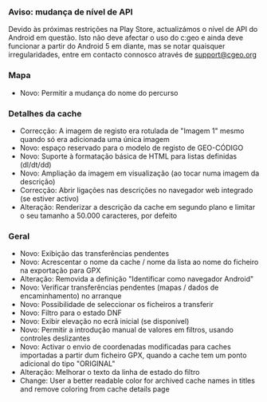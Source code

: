
### Aviso: mudança de nível de API
Devido às próximas restrições na Play Store, actualizámos o nível de API do Android em questão. Isto não deve afectar o uso do c:geo e ainda deve funcionar a partir do Android 5 em diante, mas se notar quaisquer irregularidades, entre em contacto connosco através de support@cgeo.org

### Mapa
- Novo: Permitir a mudança do nome do percurso

### Detalhes da cache
- Correcção: A imagem de registo era rotulada de "Imagem 1" mesmo quando só era adicionada uma única imagem
- Novo: espaço reservado para o modelo de registo de GEO-CÓDIGO
- Novo: Suporte à formatação básica de HTML para listas definidas (dl/dt/dd)
- Novo: Ampliação da imagem em visualização (ao tocar numa imagem da descrição)
- Correcção: Abrir ligações nas descrições no navegador web integrado (se estiver activo)
- Alteração: Renderizar a descrição da cache em segundo plano e limitar o seu tamanho a 50.000 caracteres, por defeito

### Geral
- Novo: Exibição das transferências pendentes
- Novo: Acrescentar o nome da cache / nome da lista ao nome do ficheiro na exportação para GPX
- Alteração: Removida a definição "Identificar como navegador Android"
- Novo: Verificar transferências pendentes (mapas / dados de encaminhamento) no arranque
- Novo: Possibilidade de seleccionar os ficheiros a transferir
- Novo: Filtro para o estado DNF
- Novo: Exibir elevação no ecrã inicial (se disponível)
- Novo: Permitir a introdução manual de valores em filtros, usando controles deslizantes
- Novo: Activar o envio de coordenadas modificadas para caches importadas a partir dum ficheiro GPX, quando a cache tem um ponto adicional do tipo "ORIGINAL"
- Alteração: Melhorar o texto da linha de estado do filtro
- Change: User a better readable color for archived cache names in titles and remove coloring from cache details page
